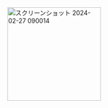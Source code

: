 <img width="212" alt="スクリーンショット 2024-02-27 090014" src="https://github.com/ryu1og/WeatherForecastApp/assets/159748703/4f0a98bc-1b16-4c4f-9ded-df6c8414a1c7">
